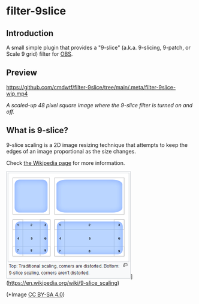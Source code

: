 # filter-9slice

## Introduction

A small simple plugin that provides a "9-slice" (a.k.a. 9-slicing, 9-patch, or Scale 9 grid) filter for [OBS](https://obsproject.com).

## Preview

https://github.com/cmdwtf/filter-9slice/tree/main/.meta/filter-9slice-wip.mp4

*A scaled-up 48 pixel square image where the 9-slice filter is turned on and off.*

## What is 9-slice?

9-slice scaling is a 2D image resizing technique that attempts to keep the edges of an image proportional as the size changes.

Check [the Wikipedia page](https://en.wikipedia.org/wiki/9-slice_scaling) for more information.

[![Wikipedia Image Explanation](./.meta/9slice-explain-wikipedia.png)](https://commons.wikimedia.org/wiki/File:Traditional_scaling_vs_9-slice_scaling.svg)](https://en.wikipedia.org/wiki/9-slice_scaling)

(*Image [CC BY-SA 4.0](https://commons.wikimedia.org/wiki/File:Traditional_scaling_vs_9-slice_scaling.svg))